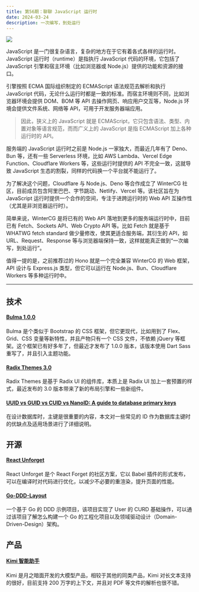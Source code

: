 ```yaml
---
title: 第56期：聊聊 JavaScript 运行时
date: 2024-03-24
description: 一次编写，到处运行
---
```


![](/static/weekly/issue-56-cover.jpg)

JavaScript 是一门很复杂语言，复杂的地方在于它有着各式各样的运行时。JavaScript 运行时（runtime）是指执行 JavaScript 代码的环境，它包括了 JavaScript 引擎和宿主环境（比如浏览器或 Node.js）提供的功能和资源的接口。

引擎按照 ECMA 国际组织制定的 ECMAScript 语法规范去解析和执行 JavaScript 代码，无论什么运行时都是一致的标准。而宿主环境则不同，比如浏览器环境会提供 DOM、BOM 等 API 去操作网页、响应用户交互等，Node.js 环境会提供文件系统、网络等 API，可用于开发服务器端应用。

> 因此，狭义上的 JavaScript 就是 ECMAScript，它只包含语法、类型、内置对象等语言规范，而而广义上的 JavaScript 是指 ECMAScript 加上各种运行时的 API。

服务端的 JavaScript 运行时之前是 Node.js 一家独大，而最近几年有了 Deno、Bun 等，还有一些 Serverless 环境，比如 AWS Lambda、Vercel Edge Function、Cloudflare Workers 等，这些运行时提供的 API 不完全一致，这就导致 JavaScript 生态的割裂，同样的代码换一个平台就不能运行了。

为了解决这个问题，Cloudflare 与 Node.js、Deno 等合作成立了 WinterCG 社区，目前成员包含阿里巴巴、字节跳动、Netlify、Vercel 等。该社区旨在为 JavaScript 运行时提供一个合作的空间，专注于进跨运行时的 Web API 互操作性（尤其是非浏览器运行时）。

简单来说，WinterCG 是将已有的 Web API 落地到更多的服务端运行时中，目前已有 Fetch、Sockets API、Web Crypto API 等。比如 Fetch 就是基于 WHATWG fetch standard 做少量修改，使其更适合服务端，其衍生的 API，如 URL、Request、Response 等与浏览器端保持一致，这样就能真正做到“一次编写，到处运行”。

值得一提的是，之前推荐过的 Hono 就是一个完全兼容 WinterCG 的 Web 框架，API 设计与 Express.js 类型，但它可以运行在 Node.js、Bun、Cloudflare Workers 等多种运行时中。

<hr />

## 技术

#### [Bulma 1.0.0](https://github.com/jgthms/bulma/releases/tag/1.0.0)

Bulma 是个类似于 Bootstrap 的 CSS 框架，但它更现代，比如用到了 Flex、Grid、CSS 变量等新特性，并且产物只有一个 CSS 文件，不依赖 jQuery 等框架。这个框架已有好多年了，但最近才发布了 1.0.0 版本，该版本使用 Dart Sass 重写了，并且引入主题功能。

#### [Radix Themes 3.0](https://www.radix-ui.com/blog/themes-3)

Radix Themes 是基于 Radix UI 的组件库，本质上是 Radix UI 加上一套预置的样式，最近发布的 3.0 版本带来了新的布局引擎和一些新组件。

#### [UUID vs GUID vs CUID vs NanoID: A guide to database primary keys](https://www.basedash.com/blog/uuid-vs-guid-vs-cuid-vs-nanoid-a-guide-to-database-primary-keys)

在设计数据库时，主键是很重要的内容，本文对一些常见的 ID 作为数据库主键时的优缺点及适用场景进行了详细说明。

## 开源

#### [React Unforget](https://github.com/mohebifar/react-unforget)

React Unforget 是个 React Forget 的社区方案，它以 Babel 插件的形式发布，可以在编译时对代码进行优化，以减少不必要的重渲染，提升页面的性能。

#### [Go-DDD-Layout](https://github.com/pokeyaro/go-ddd-layout)

一个基于 Go 的 DDD 示例项目，该项目实现了 User 的 CURD 基础操作，可以通过该项目了解怎么构建一个 Go 的工程化项目以及领域驱动设计（Domain-Driven-Design）架构。

## 产品

#### [Kimi 智能助手](https://kimi.moonshot.cn)

Kimi 是月之暗面开发的大模型产品，相较于其他的同类产品，Kimi 对长文本支持的很好，目前支持 200 万字的上下文，并且对 PDF 等文件的解析也很不错。
